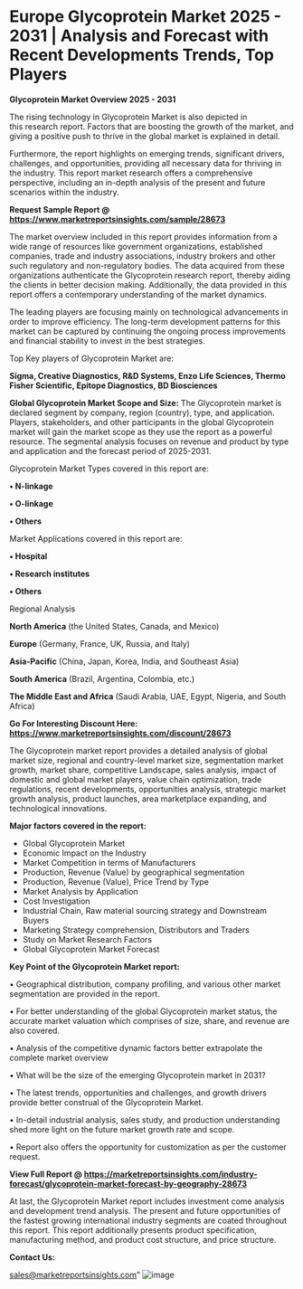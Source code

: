 # Europe Glycoprotein Market 2025 - 2031 | Analysis and Forecast with Recent Developments Trends, Top Players

<Strong> Glycoprotein Market Overview 2025 - 2031</strong>

The rising technology in Glycoprotein Market is also depicted in this research report. Factors that are boosting the growth of the market, and giving a positive push to thrive in the global market is explained in detail.

Furthermore, the report highlights on emerging trends, significant drivers, challenges, and opportunities, providing all necessary data for thriving in the industry. This report market research offers a comprehensive perspective, including an in-depth analysis of the present and future scenarios within the industry.

<strong>Request Sample Report @ <a href=https://www.marketreportsinsights.com/sample/28673>https://www.marketreportsinsights.com/sample/28673</a></strong>

The market overview included in this report provides information from a wide range of resources like government organizations, established companies, trade and industry associations, industry brokers and other such regulatory and non-regulatory bodies. The data acquired from these organizations authenticate the Glycoprotein research report, thereby aiding the clients in better decision making. Additionally, the data provided in this report offers a contemporary understanding of the market dynamics.

The leading players are focusing mainly on technological advancements in order to improve efficiency. The long-term development patterns for this market can be captured by continuing the ongoing process improvements and financial stability to invest in the best strategies.

Top Key players of Glycoprotein Market are:

<strong>Sigma, Creative Diagnostics, R&D Systems, Enzo Life Sciences, Thermo Fisher Scientific, Epitope Diagnostics, BD Biosciences</strong>

<strong><b>Global Glycoprotein Market Scope and Size:</b></strong>
The Glycoprotein market is declared segment by company, region (country), type, and application. Players, stakeholders, and other participants in the global Glycoprotein market will gain the market scope as they use the report as a powerful resource. The segmental analysis focuses on revenue and product by type and application and the forecast period of 2025-2031.

Glycoprotein Market Types covered in this report are:

<strong>• N-linkage

• O-linkage

• Others</strong>

Market Applications covered in this report are:

<strong>• Hospital

• Research institutes

• Others</strong> 

Regional Analysis

<strong>North America</strong> (the United States, Canada, and Mexico)

<strong>Europe</strong> (Germany, France, UK, Russia, and Italy)

<strong>Asia-Pacific</strong> (China, Japan, Korea, India, and Southeast Asia)

<strong>South America</strong> (Brazil, Argentina, Colombia, etc.)

<strong>The Middle East and Africa</strong> (Saudi Arabia, UAE, Egypt, Nigeria, and South Africa)

<strong>Go For Interesting Discount Here: <a href=https://www.marketreportsinsights.com/discount/28673>https://www.marketreportsinsights.com/discount/28673</a></strong>

The Glycoprotein market report provides a detailed analysis of global market size, regional and country-level market size, segmentation market growth, market share, competitive Landscape, sales analysis, impact of domestic and global market players, value chain optimization, trade regulations, recent developments, opportunities analysis, strategic market growth analysis, product launches, area marketplace expanding, and technological innovations.

<strong><b>Major factors covered in the report:</b></strong>
<ul>
  <li>Global Glycoprotein Market </li>
  <li>Economic Impact on the Industry</li>
  <li>Market Competition in terms of Manufacturers</li>
  <li>Production, Revenue (Value) by geographical segmentation</li>
  <li>Production, Revenue (Value), Price Trend by Type</li>
  <li>Market Analysis by Application</li>
  <li>Cost Investigation</li>
  <li>Industrial Chain, Raw material sourcing strategy and Downstream Buyers</li>
  <li>Marketing Strategy comprehension, Distributors and Traders</li>
  <li>Study on Market Research Factors</li>
  <li>Global Glycoprotein Market Forecast</li>
</ul>

<strong><b>Key Point of the Glycoprotein Market report:</b></strong>

• Geographical distribution, company profiling, and various other market segmentation are provided in the report.

• For better understanding of the global Glycoprotein market status, the accurate market valuation which comprises of size, share, and revenue are also covered.

• Analysis of the competitive dynamic factors better extrapolate the complete market overview

• What will be the size of the emerging Glycoprotein market in 2031?

• The latest trends, opportunities and challenges, and growth drivers provide better construal of the Glycoprotein Market.

• In-detail industrial analysis, sales study, and production understanding shed more light on the future market growth rate and scope.

• Report also offers the opportunity for customization as per the customer request.

<strong><b>View Full Report @ <a href=https://marketreportsinsights.com/industry-forecast/glycoprotein-market-forecast-by-geography-28673>https://marketreportsinsights.com/industry-forecast/glycoprotein-market-forecast-by-geography-28673</a></b></strong>


At last, the Glycoprotein Market report includes investment come analysis and development trend analysis. The present and future opportunities of the fastest growing international industry segments are coated throughout this report. This report additionally presents product specification, manufacturing method, and product cost structure, and price structure.

<strong>Contact Us:</strong>

sales@marketreportsinsights.com"
![image](https://github.com/user-attachments/assets/0bdee8ba-0cbd-4c82-b719-7449d5d3e288)
